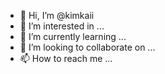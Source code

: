 - 👋 Hi, I’m @kimkaii
- 👀 I’m interested in ...
- 🌱 I’m currently learning ...
- 💞️ I’m looking to collaborate on ...
- 📫 How to reach me ...

<!---
kimkaii/kimkaii is a ✨ special ✨ repository because its `README.md` (this file) appears on your GitHub profile.
You can click the Preview link to take a look at your changes.
--->
